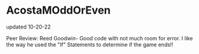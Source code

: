 # AcostaMOddOrEven

updated 10-20-22

Peer Review: Reed Goodwin- Good code with not much room for error. I like the way he used the "If" Statements to determine if the game ends!! 
